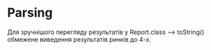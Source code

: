 # Parsing
Для зручнішого перегляду результатів у Report.class –> toString() обмежене виведення результатів ринків до 4-х.
